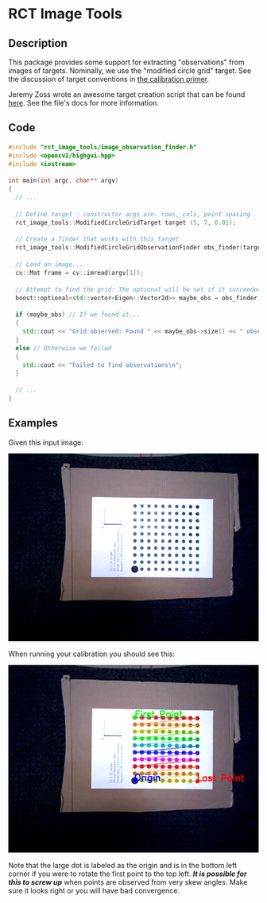 # RCT Image Tools
## Description
This package provides some support for extracting "observations" from images of targets. Nominally, we use the "modified circle grid" target. See the discussion of target
conventions in [the calibration primer](../cal_primer.md).

Jeremy Zoss wrote an awesome target creation script that can be found [here](script/calibration_target.py). See the file's docs for more information.

## Code
```c++
#include "rct_image_tools/image_observation_finder.h"
#include <opencv2/highgui.hpp>
#include <iostream>

int main(int argc, char** argv)
{
  // ...

  // Define target - constructor args are: rows, cols, point spacing
  rct_image_tools::ModifiedCircleGridTarget target (5, 7, 0.01);

  // Create a finder that works with this target
  rct_image_tools::ModifiedCircleGridObservationFinder obs_finder(target);

  // Load an image...
  cv::Mat frame = cv::imread(argv[1]);

  // Attempt to find the grid: The optional will be set if it succeeded.
  boost::optional<std::vector<Eigen::Vector2d>> maybe_obs = obs_finder.findObservations(frame);

  if (maybe_obs) // If we found it...
  {
    std::cout << "Grid observed: Found " << maybe_obs->size() << " observations!\n";
  }
  else // Otherwise we failed
  {
    std::cout << "Failed to find observations\n";
  }

  // ...
}
```
## Examples
Given this input image:

![Input-Image](./docs/input.png)

When running your calibration you should see this:

![Output-Image](./docs/output.png)

Note that the large dot is labeled as the origin and is in the bottom left corner if you were to rotate the first point to the top left.
***It is possible for this to screw up*** when points are observed from very skew angles. Make sure it looks right or you will have bad
convergence.

